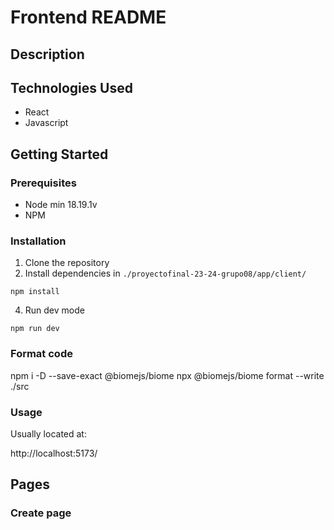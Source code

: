 # Frontend README

## Description


## Technologies Used

- React
- Javascript

## Getting Started

### Prerequisites

- Node min 18.19.1v
- NPM

### Installation

1. Clone the repository
2. Install dependencies in `./proyectofinal-23-24-grupo08/app/client/`

```
npm install 
```

4. Run dev mode

```
npm run dev
```
### Format code

npm i -D --save-exact @biomejs/biome
npx @biomejs/biome format --write ./src

### Usage

Usually located at:  

http://localhost:5173/  

## Pages

### Create page

